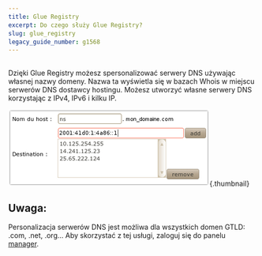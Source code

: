 ```yaml
---
title: Glue Registry
excerpt: Do czego służy Glue Registry?
slug: glue_registry
legacy_guide_number: g1568
---
```



## 
Dzięki Glue Registry możesz spersonalizować serwery DNS używając własnej nazwy domeny. Nazwa ta wyświetla się w bazach Whois w miejscu serwerów DNS dostawcy hostingu. Możesz utworzyć własne serwery DNS korzystając z IPv4, IPv6 i kilku IP.

![](images/img_2175.jpg){.thumbnail}

## Uwaga:
Personalizacja serwerów DNS jest możliwa dla wszystkich domen GTLD: .com, .net, .org... Aby skorzystać z tej usługi, zaloguj się do panelu [manager](https://www.ovh.com/manager/web/login.html).

